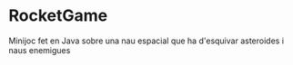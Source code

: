 # RocketGame
 Minijoc fet en Java sobre una nau espacial que ha d'esquivar asteroides i naus enemigues
